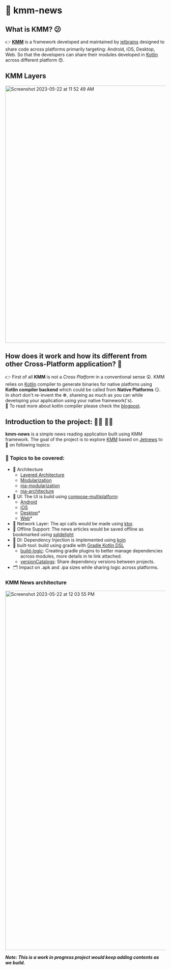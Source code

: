 # :construction: kmm-news
## What is KMM? :confused:
:point_right: **[KMM](https://kotlinlang.org/docs/multiplatform.html)** is a framework developed and maintained by [jetbrains](https://www.jetbrains.com/) designed to share code across platforms primarily targeting: Android, iOS, Desktop, Web. So that the developers can share their modules developed in [Kotlin](https://kotlinlang.org/) across different platform :heart_eyes:.

## KMM Layers
<img width="806" alt="Screenshot 2023-05-22 at 11 52 49 AM" src="https://github.com/Deloitte/dd-poc-kmm/assets/70739057/e69e0ea4-ad7b-47ea-9add-665d00ef194b">


## How does it work and how its different from other Cross-Platform application? :monocle_face:
:point_right: First of all **KMM** is not a *Cross Platform* in a conventional sense :astonished:. KMM relies on [Kotlin](https://kotlinlang.org/) compiler to generate binaries for native platfoms using **Kotlin compiler backend** which could be called from **Native Platforms** :smirk:.\
In short don't re-invent the :wheel_of_dharma:, shareing as much as you can while developing your application using your native framework('s).\
:book: To read more about kotlin compiler please check the [blogpost](https://blog.jetbrains.com/kotlin/2021/10/the-road-to-the-k2-compiler/).

## Introduction to the project: :technologist: :woman_technologist:
**kmm-news** is a simple news reading application built using KMM framework. 
The goal of the project is to explore [KMM](https://kotlinlang.org/docs/multiplatform.html) based on [Jetnews](https://github.com/android/compose-samples/tree/master/JetNews) to :microscope: on following topics: 

### :scroll: Topics to be covered:
- :office: Architecture
  - [Layered Architecture](https://developer.android.com/topic/architecture)
  - [Modularization](https://developer.android.com/topic/modularization)
  - [nia-modularization](https://github.com/android/nowinandroid/blob/main/docs/ModularizationLearningJourney.md)
  - [nia-architecture](https://github.com/android/nowinandroid/blob/main/docs/ArchitectureLearningJourney.md)
- :star_struck: UI: The UI is build using [compose-multiplatform](https://github.com/JetBrains/compose-multiplatform):
  - [Android](https://developer.android.com/jetpack/compose)
  - [iOS](https://github.com/JetBrains/compose-multiplatform-ios-android-template/#readme) 
  - [Desktop](https://github.com/JetBrains/compose-multiplatform-desktop-template/#readme)*
  - [Web](https://kotl.in/wasm-compose-example)*
- :signal_strength: Network Layer: The api calls would be made using [ktor](https://ktor.io/docs/getting-started-ktor-client.html#new-project).
- :floppy_disk: Offline Support: The news articles would be saved offline as bookmarked using [sqldelight](https://cashapp.github.io/sqldelight/2.0.0-alpha05/)
- :syringe: DI: Dependency Injection is implemented using [koin](https://insert-koin.io/)
- :hammer: built-tool: build using gradle with [Gradle Kotlin DSL](https://docs.gradle.org/current/userguide/kotlin_dsl.html)
  - [build-logic](https://developer.squareup.com/blog/herding-elephants/): Creating gradle plugins to better manage dependencies across modules, more details in te link attached.
  - [versionCatalogs](https://docs.gradle.org/current/userguide/platforms.html#sub:version-catalog-declaration): Share dependency versions between projects.
- :card_index_dividers: Impact on .apk and .ipa sizes while sharing logic across platforms.

### KMM News architecture

<img width="1126" alt="Screenshot 2023-05-22 at 12 03 55 PM" src="https://github.com/Deloitte/dd-poc-kmm/assets/70739057/cb3010e9-af50-4112-9ed9-c06fba94fbf1">



***Note: This is a work in progress project would keep adding contents as we build.***
  

